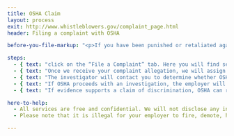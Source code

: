 ```yaml
---
title: OSHA Claim
layout: process
exit: http://www.whistleblowers.gov/complaint_page.html
header: Filing a complaint with OSHA

before-you-file-markup: "<p>If you have been punished or retaliated against for exercising your rights under the OSH Act, you must file a complaint with OSHA within 30 days of the alleged reprisal.</p>"

steps:
  - { text: "click on the “File a Complaint” tab. Here you will find several options about how to file a complaint.", img: "/assets/img/icons/steps/Pencil_Icon.png" }
  - { text: "Once we receive your complaint allegation, we will assign your complaint to an investigator.", img: "/assets/img/icons/steps/LegalForm_Icon.png" }
  - { text: "The investigator will contact you to determine whether OSHA can conduct an investigation.", img: "/assets/img/icons/steps/Check_Icon.png" }
  - { text: "If OSHA proceeds with an investigation, the employer will be notified of the allegation and an investigation into your complaint will begin.", img: "/assets/img/icons/steps/Gavel_Icon.png" }
  - { text: "If evidence supports a claim of discrimination, OSHA can require the employer to reinstate the employee, pay back wages, restore benefits, and other possible remedies to make the employee whole.", img: "/assets/img/icons/steps/Gavel_Icon.png" }

here-to-help:
  - All services are free and confidential. We will not disclose any information to your employer unless you decide to file a formal complaint.
  - Please note that it is illegal for your employer to fire, demote, harass, or otherwise retaliate against you for filing a complaint with OSHA.

---
```

